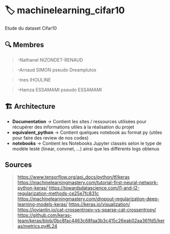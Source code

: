 # :label: machinelearning_cifar10
Etude du dataset Cifar10

## :mag: Membres

> -Nathanel NIZONDET-RENAUD

> -Arnaud SIMON pseudo Dreamplutox

> -Ines IHOULINE 

> -Hamza ESSAMAMI pseudo ESSAMAMI

## :building_construction: Architecture
* **Documentation** -> Contient les sites / ressources utilisées pour récupérer des informations utiles à la réalisation du projet
* **equivalent_python** -> Contient quelques notebook au format py (utiles pour faire des review de nos codes) 
* **notebooks** -> Contient les Notebooks Jupyter classés selon le type de modèle testé (linear, convnet, ...) ainsi que les différents logs obtenus

## Sources
> https://www.tensorflow.org/api_docs/python/tf/keras
> https://machinelearningmastery.com/tutorial-first-neural-network-python-keras/
> https://towardsdatascience.com/l1-and-l2-regularization-methods-ce25e7fc831c
> https://machinelearningmastery.com/dropout-regularization-deep-learning-models-keras/
> https://keras.io/visualization/
> https://jovianlin.io/cat-crossentropy-vs-sparse-cat-crossentropy/
> https://github.com/keras-team/keras/blob/0bc8fac4463c68faa3b3c415c26eab02aa361fd5/keras/metrics.py#L24
